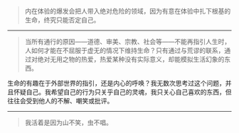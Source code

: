 > 内在体验的爆发会把人带入绝对危险的领域，因为有意在体验中扎下根基的生命，终究只能否定自己。

---

> 当所有通行的原因——道德、审美、宗教、社会等——不能再指引人生时，人如何才能在不屈服于虚无的情况下维持生命？只有通过与荒谬的联系，通过对绝对无用之物的热爱，热爱某种没有实际意义，却能模拟生活幻象的东西。

生命的有趣在于外部世界的指引，还是内心的呼唤？我无数次思考过这个问题，并且怀疑自己。我希望自己的行为只关乎自己的灵魂，我只关心自己喜欢的东西，但往往会受到他人的不解、嘲笑或批评。

---

> 我活着是因为山不笑，虫不唱。

